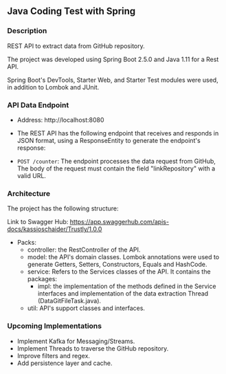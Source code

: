## Java Coding Test with Spring

### Description

REST API to extract data from GitHub repository.

The project was developed using Spring Boot 2.5.0 and Java 1.11 for a Rest API.

Spring Boot's DevTools, Starter Web, and Starter Test modules were used, in addition to Lombok and JUnit.

### API Data Endpoint

- Address: http://localhost:8080

- The REST API has the following endpoint that receives and responds in JSON format, using a ResponseEntity to generate the endpoint's response:

- `POST /counter`: The endpoint processes the data request from GitHub,
  The body of the request must contain the field "linkRepository" with a valid URL.

### Architecture

The project has the following structure:

Link to Swagger Hub: https://app.swaggerhub.com/apis-docs/kassioschaider/Trustly/1.0.0

- Packs:
    - controller: the RestController of the API.
    - model: the API's domain classes. Lombok annotations were used to generate Getters, Setters, Constructors, Equals and HashCode.
    - service: Refers to the Services classes of the API. It contains the packages:
        - impl: the implementation of the methods defined in the Service interfaces and implementation of the data extraction Thread (DataGitFileTask.java).
    - util: API's support classes and interfaces.

### Upcoming Implementations

- Implement Kafka for Messaging/Streams.
- Implement Threads to traverse the GitHub repository.
- Improve filters and regex.
- Add persistence layer and cache.
